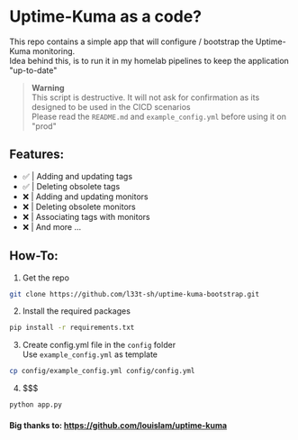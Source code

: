 # Uptime-Kuma as a code?

This repo contains a simple app that will configure / bootstrap the Uptime-Kuma monitoring.
<br>Idea behind this, is to run it in my homelab pipelines to keep the application "up-to-date"

> **Warning**
> <br>This script is destructive. It will not ask for confirmation as its designed to be used in the CICD scenarios
> <br>Please read the `README.md` and `example_config.yml` before using it on "prod"


## Features:

- ✅ | Adding and updating tags
- ✅ | Deleting obsolete tags
- ❌ | Adding and updating monitors
- ❌ | Deleting obsolete monitors
- ❌ | Associating tags with monitors
- ❌ | And more ...

## How-To:

1. Get the repo
```bash
git clone https://github.com/l33t-sh/uptime-kuma-bootstrap.git
```

2. Install the required packages
```bash
pip install -r requirements.txt
```

3. Create config.yml file in the `config` folder 
<br>Use `example_config.yml` as template
```bash
cp config/example_config.yml config/config.yml
```

4. $$$
```bash
python app.py
```



#### Big thanks to: https://github.com/louislam/uptime-kuma
